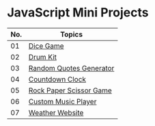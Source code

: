 # JavaScript Mini Projects 
| No.| Topics |
|----|--------|
| 01 |[Dice Game](https://github.com/KyiThantSin/JavaScript_Projects/tree/main/Dice%20Game)|
| 02 |[Drum Kit](https://github.com/KyiThantSin/JavaScript_Projects/tree/main/Drum%20Kit)|
| 03 |[Random Quotes Generator](https://github.com/KyiThantSin/JavaScript_Projects/tree/main/Random%20quotes%20generator)|
| 04 |[Countdown Clock](https://github.com/KyiThantSin/JavaScript_Projects/tree/main/Countdown%20Clock)|
| 05 |[Rock Paper Scissor Game](https://github.com/KyiThantSin/JavaScript_Projects/tree/main/Rock%2CPaper%2CScissor)|
| 06 |[Custom Music Player](https://github.com/KyiThantSin/JavaScript_Projects/tree/main/Cutome%20Music%20Player)|
| 07 |[Weather Website](https://github.com/KyiThantSin/JavaScript_Projects/tree/main/Weather)|
